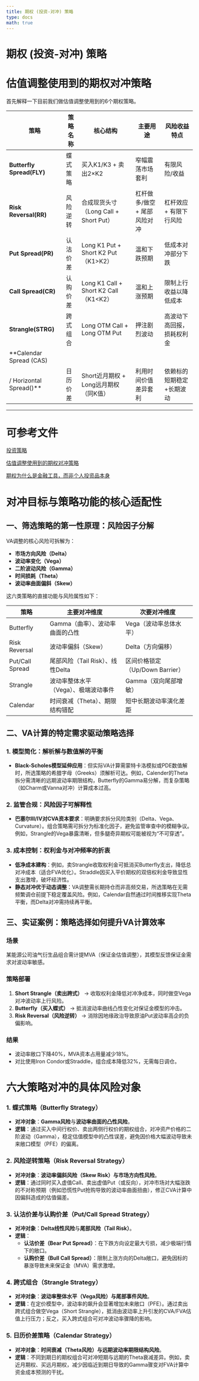 ```yaml
---
title: 期权 (投资-对冲) 策略
type: docs
math: true
---
```

# 期权 (投资-对冲) 策略

# 估值调整使用到的期权对冲策略

首先解释一下目前我们做估值调整使用到的6个期权策略。

| **策略**                  | **策略名称** | **核心结构**                          | **主要用途**                 | **风险收益特点**           |
| ------------------------- | ------------ | ------------------------------------- | ---------------------------- | -------------------------- |
| **Butterfly Spread(FLY)** | 蝶式策略     | 买入K1/K3 + 卖出2×K2                  | 窄幅震荡市场套利             | 有限风险/收益              |
| **Risk Reversal(RR)**     | 风险逆转     | 合成现货头寸（Long Call + Short Put） | 杠杆做多/做空 + 尾部风险对冲 | 杠杆效应 + 有限下行风险    |
| **Put Spread(PR)**        | 认沽价差     | Long K1 Put + Short K2 Put（K1>K2）   | 温和下跌预期                 | 低成本对冲部分下跌         |
| **Call Spread(CR)**       | 认购价差     | Long K1 Call + Short K2 Call（K1<K2） | 温和上涨预期                 | 限制上行收益以降低成本     |
| **Strangle(STRG)**        | 跨式组合     | Long OTM Call + Long OTM Put          | 押注剧烈波动                 | 高波动下高回报，损耗权利金 |
| **Calendar Spread (CAS)   |
| / Horizontal Spread()**   | 日历价差     | Short近月期权 + Long远月期权（同K值） | 利用时间价值差异套利         | 依赖标的短期稳定+长期波动  |

---

# 可参考文件

[投资策略](%E6%9C%9F%E6%9D%83%20(%E6%8A%95%E8%B5%84-%E5%AF%B9%E5%86%B2)%20%E7%AD%96%E7%95%A5%201c3d848d208680b69485c6b6e0aa760f/%E6%8A%95%E8%B5%84%E7%AD%96%E7%95%A5%201c3d848d2086804f9f30eb34d122e6ed.md)

[估值调整使用到的期权对冲策略](%E6%9C%9F%E6%9D%83%20(%E6%8A%95%E8%B5%84-%E5%AF%B9%E5%86%B2)%20%E7%AD%96%E7%95%A5%201c3d848d208680b69485c6b6e0aa760f/%E4%BC%B0%E5%80%BC%E8%B0%83%E6%95%B4%E4%BD%BF%E7%94%A8%E5%88%B0%E7%9A%84%E6%9C%9F%E6%9D%83%E5%AF%B9%E5%86%B2%E7%AD%96%E7%95%A5%201c3d848d20868012bc4ccf37df536dc1.md)

[期权为什么是金融工具，而非个人投资品本身](%E6%9C%9F%E6%9D%83%20(%E6%8A%95%E8%B5%84-%E5%AF%B9%E5%86%B2)%20%E7%AD%96%E7%95%A5%201c3d848d208680b69485c6b6e0aa760f/%E6%9C%9F%E6%9D%83%E4%B8%BA%E4%BB%80%E4%B9%88%E6%98%AF%E9%87%91%E8%9E%8D%E5%B7%A5%E5%85%B7%EF%BC%8C%E8%80%8C%E9%9D%9E%E4%B8%AA%E4%BA%BA%E6%8A%95%E8%B5%84%E5%93%81%E6%9C%AC%E8%BA%AB%201c0d848d2086807e9c7dc9c52f9a6f25.md)

# **对冲目标与策略功能的核心适配性**

## **一、筛选策略的第一性原理：风险因子分解**

VA调整的核心风险可拆解为： 

- **市场方向风险（Delta）**
- **波动率变化（Vega）**
- **二阶波动风险（Gamma）**
- **时间损耗（Theta）**
- **波动率曲面偏斜（Skew）**

这六类策略的直接功能与风险属性如下：

| **策略**        | **主要对冲维度**                     | **次要对冲维度**                |
| --------------- | ------------------------------------ | ------------------------------- |
| Butterfly       | Gamma（曲率）、波动率曲面的凸性      | Vega（波动率总体水平）          |
| Risk Reversal   | 波动率偏斜（Skew）                   | Delta（方向偏移）               |
| Put/Call Spread | 尾部风险（Tail Risk）、线性Delta     | 区间价格锁定（Up/Down Barrier） |
| Strangle        | 波动率整体水平（Vega）、极端波动事件 | Gamma（双向尾部增敏）           |
| Calendar        | 时间衰减（Theta）、期限结构错配      | 短中长期波动率演化差距          |

## **二、VA计算的特定需求驱动策略选择**

### **1. 模型简化：解析解与数值解的平衡**

- **Black-Scholes模型延伸应用**：但实际VA计算需蒙特卡洛模拟或PDE数值解时，所选策略的希腊字母（Greeks）须解析可达。例如，Calender的Theta拆分需清晰的远期波动率期限结构，Butterfly的Gamma易分解，而复杂策略（如Charm或Vanna对冲）计算成本过高。

### **2. 监管合规：风险因子可解释性**

- **巴塞尔Ⅲ/IV对CVA资本要求**：明确要求拆分风险类别（Delta、Vega、Curvature）。组合策略需可拆分为标准化因子，避免监管审查中的模糊争议。例如，Strangle的Vega暴露清晰，但多腿奇异期权可能被视为“不可穿透”。

### **3. 成本控制：权利金与对冲频率的折衷**

- **低净成本建构**：例如，卖Strangle收取权利金可抵消买Butterfly支出，降低总对冲成本（适合FVA优化）。Straddle因买入平价期权的双倍权利金导致显性支出激增，破坏经济性。
- **静态对冲优于动态调整**：VA调整需长期持仓而非高频交易，所选策略在无需频繁调仓前提下稳定覆盖风险。例如，Calendar自然通过时间推移实现Theta平衡，而Delta对冲需持续再平衡。

## **三、实证案例：策略选择如何提升VA计算效率**

### **场景**

某能源公司油气衍生品组合需计提MVA（保证金估值调整），其模型反馈保证金需求对波动率敏感。

### **策略部署**

1. **Short Strangle（卖出跨式）** → 收取权利金降低对冲净成本，同时做空Vega对冲波动率上行风险。
2. **Butterfly（买入蝶式）** → 抵消波动率曲线凸性变化对保证金模型的冲击。
3. **Risk Reversal（风险逆转）** → 消除因地缘政治导致原油Put波动率高企的负偏影响。

### **结果**

- 波动率敞口下降40%，MVA资本占用量减少18%。
- 对比使用Iron Condor或Straddle，组合成本降低32%，无需每日调仓。

# **六大策略对冲的具体风险对象**

### **1. 蝶式策略（Butterfly Strategy）**

- **对冲对象**：**Gamma风险**与**波动率曲面的凸性风险**。
- **逻辑**：通过买入中间行权价、卖出两侧行权价的期权组合，对冲资产价格的二阶波动（Gamma），稳定估值模型中的凸性误差，避免因价格大幅波动导致未来敞口模型（PFE）的偏离。

### **2. 风险逆转策略（Risk Reversal Strategy）**

- **对冲对象**：**波动率偏斜风险（Skew Risk）与市场方向性风险**。
- **逻辑**：通过同时买入虚值Call、卖出虚值Put（或反向），对冲市场对大幅涨跌的不对称预期（例如恐慌性Put抢购导致的波动率曲面扭曲），修正CVA计算中因偏斜造成的估值偏差。

### **3. 认沽价差与认购价差（Put/Call Spread Strategy）**

- **对冲对象**：**Delta线性风险**与**尾部风险（Tail Risk）**。
- **逻辑**：
    - **认沽价差（Bear Put Spread）**：在下跌方向设定最大亏损，减少极端行情下的敞口。
    - **认购价差（Bull Call Spread）**：限制上涨方向的Delta敞口，避免因标的暴涨导致未来保证金（MVA）需求激增。

### **4. 跨式组合（Strangle Strategy）**

- **对冲对象**：**波动率整体水平（Vega风险）与尾部事件风险**。
- **逻辑**：在定价模型中，波动率的飙升会显著增加未来敞口（PFE）。通过卖出跨式组合做空Vega（Short Strangle），抵消由波动率上升引发的CVA/FVA估值上行压力；反之，买入跨式组合可对冲波动率骤降的影响。

### **5. 日历价差策略（Calendar Strategy）**

- **对冲对象**：**时间衰减（Theta风险）与远期波动率期限结构风险**。
- **逻辑**：不同到期日的期权组合可对冲短期与远期的Theta衰减差异。例如，卖近月期权、买远月期权，减少因临近到期日导致的Gamma骤变对FVA计算中资金成本预测的干扰。
